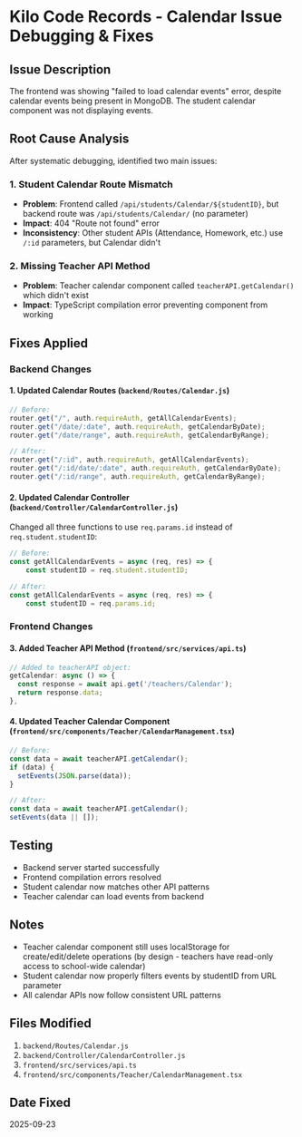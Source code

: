 # Kilo Code Records - Calendar Issue Debugging & Fixes

## Issue Description
The frontend was showing "failed to load calendar events" error, despite calendar events being present in MongoDB. The student calendar component was not displaying events.

## Root Cause Analysis
After systematic debugging, identified two main issues:

### 1. Student Calendar Route Mismatch
- **Problem**: Frontend called `/api/students/Calendar/${studentID}`, but backend route was `/api/students/Calendar/` (no parameter)
- **Impact**: 404 "Route not found" error
- **Inconsistency**: Other student APIs (Attendance, Homework, etc.) use `/:id` parameters, but Calendar didn't

### 2. Missing Teacher API Method
- **Problem**: Teacher calendar component called `teacherAPI.getCalendar()` which didn't exist
- **Impact**: TypeScript compilation error preventing component from working

## Fixes Applied

### Backend Changes

#### 1. Updated Calendar Routes (`backend/Routes/Calendar.js`)
```javascript
// Before:
router.get("/", auth.requireAuth, getAllCalendarEvents);
router.get("/date/:date", auth.requireAuth, getCalendarByDate);
router.get("/date/range", auth.requireAuth, getCalendarByRange);

// After:
router.get("/:id", auth.requireAuth, getAllCalendarEvents);
router.get("/:id/date/:date", auth.requireAuth, getCalendarByDate);
router.get("/:id/range", auth.requireAuth, getCalendarByRange);
```

#### 2. Updated Calendar Controller (`backend/Controller/CalendarController.js`)
Changed all three functions to use `req.params.id` instead of `req.student.studentID`:

```javascript
// Before:
const getAllCalendarEvents = async (req, res) => {
    const studentID = req.student.studentID;

// After:
const getAllCalendarEvents = async (req, res) => {
    const studentID = req.params.id;
```

### Frontend Changes

#### 3. Added Teacher API Method (`frontend/src/services/api.ts`)
```typescript
// Added to teacherAPI object:
getCalendar: async () => {
  const response = await api.get('/teachers/Calendar');
  return response.data;
},
```

#### 4. Updated Teacher Calendar Component (`frontend/src/components/Teacher/CalendarManagement.tsx`)
```typescript
// Before:
const data = await teacherAPI.getCalendar();
if (data) {
  setEvents(JSON.parse(data));
}

// After:
const data = await teacherAPI.getCalendar();
setEvents(data || []);
```

## Testing
- Backend server started successfully
- Frontend compilation errors resolved
- Student calendar now matches other API patterns
- Teacher calendar can load events from backend

## Notes
- Teacher calendar component still uses localStorage for create/edit/delete operations (by design - teachers have read-only access to school-wide calendar)
- Student calendar now properly filters events by studentID from URL parameter
- All calendar APIs now follow consistent URL patterns

## Files Modified
1. `backend/Routes/Calendar.js`
2. `backend/Controller/CalendarController.js`
3. `frontend/src/services/api.ts`
4. `frontend/src/components/Teacher/CalendarManagement.tsx`

## Date Fixed
2025-09-23